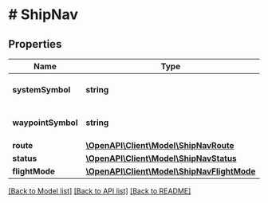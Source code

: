 # # ShipNav

## Properties

Name | Type | Description | Notes
------------ | ------------- | ------------- | -------------
**systemSymbol** | **string** | The symbol of the system. |
**waypointSymbol** | **string** | The symbol of the waypoint. |
**route** | [**\OpenAPI\Client\Model\ShipNavRoute**](ShipNavRoute.md) |  |
**status** | [**\OpenAPI\Client\Model\ShipNavStatus**](ShipNavStatus.md) |  |
**flightMode** | [**\OpenAPI\Client\Model\ShipNavFlightMode**](ShipNavFlightMode.md) |  |

[[Back to Model list]](../../README.md#models) [[Back to API list]](../../README.md#endpoints) [[Back to README]](../../README.md)
